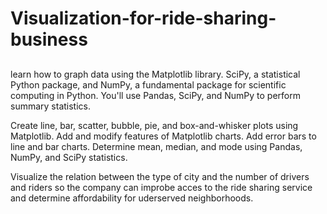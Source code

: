 # Visualization-for-ride-sharing-business

##
learn how to graph data using the Matplotlib library. 
SciPy, a statistical Python package, and NumPy, a fundamental package for scientific computing in Python. You'll use Pandas, SciPy, and NumPy to perform summary statistics.

Create line, bar, scatter, bubble, pie, and box-and-whisker plots using Matplotlib.
Add and modify features of Matplotlib charts.
Add error bars to line and bar charts.
Determine mean, median, and mode using Pandas, NumPy, and SciPy statistics.


Visualize the relation between the type of city and the number of drivers and riders so the company can improbe acces to the ride sharing service and determine affordability for uderserved neighborhoods.

